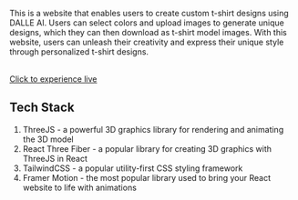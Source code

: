 <p>This  is a website that enables users to create custom t-shirt designs using DALLE AI. Users can select colors and upload images to generate unique designs, which they can then download as t-shirt model images. With this website, users can unleash their creativity and express their unique style through personalized t-shirt designs.</p>
<br>
<a href="https://superlative-dolphin-d282f1.netlify.app">Click to experience live</a>

<h2>Tech Stack</h2>
<ol start="1">
<li>ThreeJS - a powerful 3D graphics library for rendering and animating the 3D model</li>
<li>React Three Fiber - a popular library for creating 3D graphics with ThreeJS in React</li>
<li>TailwindCSS - a popular utility-first CSS styling framework</li>
<li>Framer Motion - the most popular library used to bring your React website to life with animations</li>
</ol>
